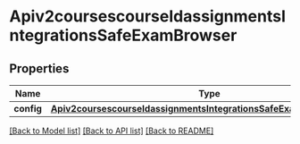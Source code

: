 # Apiv2coursescourseIdassignmentsIntegrationsSafeExamBrowser

## Properties
Name | Type | Description | Notes
------------ | ------------- | ------------- | -------------
**config** | [**Apiv2coursescourseIdassignmentsIntegrationsSafeExamBrowserConfig**](Apiv2coursescourseIdassignmentsIntegrationsSafeExamBrowserConfig.md) |  | [optional] 

[[Back to Model list]](../README.md#documentation-for-models) [[Back to API list]](../README.md#documentation-for-api-endpoints) [[Back to README]](../README.md)

